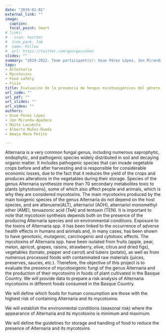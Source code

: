 ```yaml
---
date: "2019-01-01"
external_link: ""
image:
  caption:
  focal_point: Smart
# links:
# - icon: twitter
#  icon_pack: fab
#  name: Follow
#  url: https://twitter.com/georgecushen
slides: ""
summary: "2019-2022. Team participant(s): Usue Pérez López, Jon Miranda-Apodaca, Maite sLacuesta, Alberto Muñoz-Rueda, Amaia Mena-Petite"
tags:
- Alternaria
- Mycotoxins
- Food safety
- Fisio
title: Evaluación de la presencia de hongos micotoxigénicos del género Alternaria en alimentos animales y humanos producidos en la CAPV.
url_code: ""
url_pdf: ""
url_slides: ""
url_video: ""
authors: 
- Usue Pérez López
- Jon Miranda-Apodaca
- Maite Lacuesta
- Alberto Muñoz-Rueda
- Amaia Mena Petite

---
```


Alternaria is a very common fungal genus, including numerous saprophytic, endophytic, and pathogenic species widely distributed in soil and decaying organic matter. It includes pathogenic species that can invade vegetable crops before and after harvesting and is responsible for considerable economic losses, due to the fact that it reduces the yield of the crops and produces alterations in the vegetables during their storage. Species of the genus Alternaria synthesize more than 70 secondary metabolites toxic to plants (phytotoxins), some of which also affect people and animals, which is why they are considered mycotoxins. The main mycotoxins produced by the main toxigenic species of the genus Alternaria do not depend on the host species, and are altenuene(ALT), alternariol (AOH), alternariol monomethyl ether (AME), tenuazonic acid (TeA) and tentoxin (TEN). It is important to note that mycotoxin synthesis depends both on the presence of the producing Alternaria species and on environmental conditions.
Exposure to the toxins of Alternaria spp. it has been linked to the occurrence of adverse health effects in humans and animals and, in many cases, has been shown to have genotoxic, mutagenic, carcinogenic and cytotoxic effects. The mycotoxins of Alternaria spp. have been isolated from fruits (apple, pear, melon, apricot, grapes, raisins, strawberry, olive, citrus and dried figs), vegetables (tomato, pepper and carrot) and tubers (potato), as well as from numerous processed foods with contaminated raw materials (juices, preserves, sauces, etc.). Therefore, the objective of this project is to evaluate the presence of mycotoxigenic fungi of the genus Alternaria and the production of their mycotoxins in foods of plant cultivated in the Basque Country.
We will provide data to prepare a risk analysis of Alternaria mycotoxins in different foods consumed in the Basque Country.

We will define which foods for human consumption are those with the highest risk of containing Alternaria and its mycotoxins.

We will establish the environmental conditions (seasonal risk) where the appearance of Alternaria and its mycotoxins is minimum and maximum.

We will define the guidelines for storage and handling of food to reduce the presence of Alternaria and its mycotoxins

